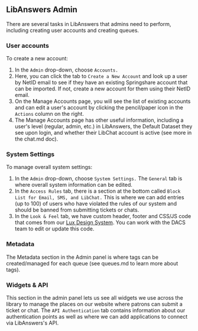 ## LibAnswers Admin

There are several tasks in LibAnswers that admins need to perform, including creating user accounts and creating queues. 

### User accounts

To create a new account: 

1. In the ```Admin``` drop-down, choose ```Accounts.```
2. Here, you can click the tab to ```Create a New Account``` and look up a user by NetID email to see if they have an existing Springshare account that can be imported. If not, create a new account for them using their NetID email. 
3. On the Manage Accounts page, you will see the list of existing accounts and can edit a user's account by clicking the pencil/paper icon in the ```Actions``` column on the right. 
4. The Manage Accounts page has other useful information, including a user's level (regular, admin, etc.) in LibAnswers, the Default Dataset they see upon login, and whether their LibChat account is active (see more in the chat.md doc). 

### System Settings

To manage overall system settings: 

1. In the ```Admin``` drop-down, choose ```System Settings.``` The ```General``` tab is where overall system information can be edited. 
2.  In the ```Access Rules``` tab, there is a section at the bottom called ```Block List for Email, SMS, and LibChat.``` This is where we can add entries (up to 100) of users who have violated the rules of our system and should be banned from submitting tickets or chats. 
3. In the ```Look & Feel``` tab, we have custom header, footer and CSS/JS code that comes from our [Lux Design System](https://github.com/pulibrary/lux-design-system).  You can work with the DACS team to edit or update this code.

### Metadata

The Metadata section in the Admin panel is where tags can be created/managed for each queue (see queues.md to learn more about tags).

### Widgets & API 

This section in the admin panel lets us see all widgets we use across the library to manage the places on our website where patrons can submit a ticket or chat. The ```API Authentication``` tab contains information about our authentication points as well as where we can add applications to connect via LibAnswers's API.